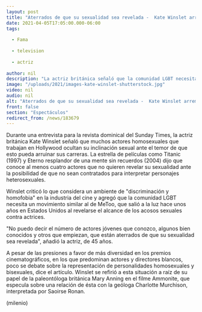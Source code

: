 ```yaml
---
layout: post
title: "Aterrados de que su sexualidad sea revelada -  Kate Winslet arremete contra la homofobia en Hollywood"
date: 2021-04-05T17:05:00.000-06:00
tags:
  
  - Fama
  
  - television
  
  - actriz
  
author: nil
description: "La actriz británica señaló que la comunidad LGBT necesita un movimiento similar al de MeToo. "
image: "/uploads/2021/images-kate-winslet-shutterstock.jpg"
video: nil
audio: nil
alt: "Aterrados de que su sexualidad sea revelada -  Kate Winslet arremete contra la homofobia en Hollywood"
front: false
section: "Espectáculos"
redirect_from: /news/183679
---
```


Durante una entrevista para la revista dominical del Sunday Times, la actriz británica Kate Winslet señaló que muchos actores homosexuales que trabajan en Hollywood ocultan su inclinación sexual ante el temor de que esto pueda arruinar sus carreras. La estrella de películas como Titanic (1997) y Eterno resplandor de una mente sin recuerdos (2004) dijo que conoce al menos cuatro actores que no quieren revelar su sexualidad ante la posibilidad de que no sean contratados para interpretar personajes heterosexuales. 

Winslet criticó lo que considera un ambiente de "discriminación y homofobia" en la industria del cine y agregó que la comunidad LGBT necesita un movimiento similar al de MeToo, que salió a la luz hace unos años en Estados Unidos al revelarse el alcance de los acosos sexuales contra actrices. 

"No puedo decir el número de actores jóvenes que conozco, algunos bien conocidos y otros que empiezan, que están aterrados de que su sexualidad sea revelada", añadió la actriz, de 45 años. 

A pesar de las presiones a favor de más diversidad en los premios cinematográficos, en los que predominan actores y directores blancos, poco se debate sobre la representación de personalidades homosexuales y bisexuales, dice el artículo. Winslet se refirió a esta situación a raíz de su papel de la paleontóloga británica Mary Anning en el filme Ammonite, que especula sobre una relación de ésta con la geóloga Charlotte Murchison, interpretada por Saoirse Ronan. 

(milenio)